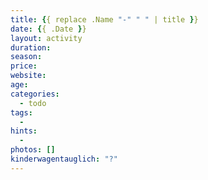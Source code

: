 ```yaml
---
title: {{ replace .Name "-" " " | title }}
date: {{ .Date }}
layout: activity
duration:
season:
price:
website: 
age:
categories:
  - todo
tags:
  -
hints:
  -
photos: []
kinderwagentauglich: "?"
---
```

